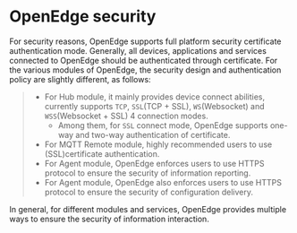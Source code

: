 # OpenEdge security

For security reasons, OpenEdge supports full platform security certificate authentication mode. Generally, all devices, applications and services connected to OpenEdge should be authenticated through certificate. For the various modules of OpenEdge, the security design and authentication policy are slightly different, as follows:

> + For Hub module, it mainly provides device connect abilities, currently supports `TCP`, `SSL`(TCP + SSL), `WS`(Websocket) and `WSS`(Websocket + SSL) 4 connection modes.
>   - Among them, for `SSL` connect mode, OpenEdge supports one-way and two-way authentication of certificate.
> + For MQTT Remote module, highly recommended users to use (SSL)certificate authentication.
> + For Agent module, OpenEdge enforces users to use HTTPS protocol to ensure the security of information reporting.
> + For Agent module, OpenEdge also enforces users to use HTTPS protocol to ensure the security of configuration delivery.

In general, for different modules and services, OpenEdge provides multiple ways to ensure the security of information interaction.